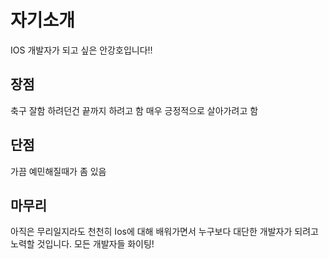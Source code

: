# 자기소개
IOS 개발자가 되고 싶은 안강호입니다!!
## 장점
축구 잘함
하려던건 끝까지 하려고 함
매우 긍정적으로 살아가려고 함
## 단점
가끔 예민해질때가 좀 있음
## 마무리
아직은 무리일지라도 천천히 Ios에 대해 배워가면서 누구보다 대단한 개발자가 되려고 노력할 것입니다. 
모든 개발자들 화이팅!

